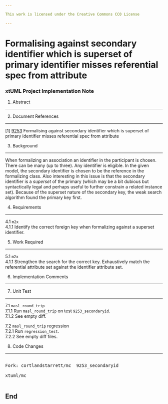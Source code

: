 ```yaml
---

This work is licensed under the Creative Commons CC0 License

---
```


# Formalising against secondary identifier which is superset of primary identifier misses referential spec from attribute
### xtUML Project Implementation Note


1. Abstract
-----------

2. Document References
----------------------
[1] [9253](https://support.onefact.net/redmine/issues/9253) Formalising against secondary identifier which is superset of primary identifier misses referential spec from attribute  

3. Background
-------------
When formalizing an association an identifier in the participant is chosen.
There can be many (up to three).  Any identifier is eligible.  In the given
model, the secondary identifier is chosen to be the reference in the
formalizing class.  Also interesting in this issue is that the secondary
identifier is a _superset_ of the primary (which may be a bit dubious but
syntactically legal and perhaps useful to further constrain a related
instance set).  Because of the superset nature of the secondary key, the
weak search algorithm found the primary key first.

4. Requirements
---------------
4.1 `m2x`  
4.1.1 Identify the correct foreign key when formalizing against a
superset identifier.

5. Work Required
----------------
5.1 `m2x`  
4.1.1 Strengthen the search for the correct key.  Exhaustively match the
referential attribute set against the identifier attribute set.

6. Implementation Comments
--------------------------

7. Unit Test
------------
7.1 `masl_round_trip`  
7.1.1 Run `masl_round_trip` on test `9253_secondaryid`.  
7.1.2 See empty diff.

7.2 `masl_round_trip` regression  
7.2.1 Run `regression_test`.  
7.2.2 See empty diff files.

8. Code Changes
---------------
<pre>

Fork: cortlandstarrett/mc  9253_secondaryid

xtuml/mc

</pre>

End
---

